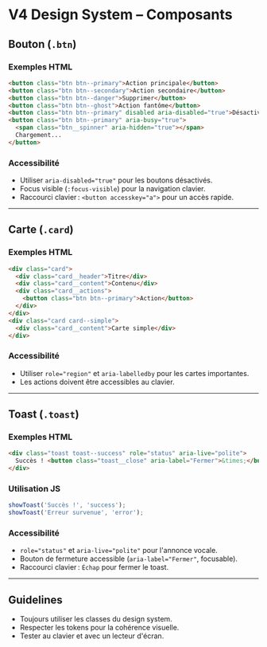 # V4 Design System – Composants

## Bouton (`.btn`)

### Exemples HTML

```html
<button class="btn btn--primary">Action principale</button>
<button class="btn btn--secondary">Action secondaire</button>
<button class="btn btn--danger">Supprimer</button>
<button class="btn btn--ghost">Action fantôme</button>
<button class="btn btn--primary" disabled aria-disabled="true">Désactivé</button>
<button class="btn btn--primary" aria-busy="true">
  <span class="btn__spinner" aria-hidden="true"></span>
  Chargement...
</button>
```

### Accessibilité

- Utiliser `aria-disabled="true"` pour les boutons désactivés.
- Focus visible (`:focus-visible`) pour la navigation clavier.
- Raccourci clavier : `<button accesskey="a">` pour un accès rapide.

---

## Carte (`.card`)

### Exemples HTML

```html
<div class="card">
  <div class="card__header">Titre</div>
  <div class="card__content">Contenu</div>
  <div class="card__actions">
    <button class="btn btn--primary">Action</button>
  </div>
</div>
<div class="card card--simple">
  <div class="card__content">Carte simple</div>
</div>
```

### Accessibilité

- Utiliser `role="region"` et `aria-labelledby` pour les cartes importantes.
- Les actions doivent être accessibles au clavier.

---

## Toast (`.toast`)

### Exemples HTML

```html
<div class="toast toast--success" role="status" aria-live="polite">
  Succès ! <button class="toast__close" aria-label="Fermer">&times;</button>
</div>
```

### Utilisation JS

```js
showToast('Succès !', 'success');
showToast('Erreur survenue', 'error');
```

### Accessibilité

- `role="status"` et `aria-live="polite"` pour l'annonce vocale.
- Bouton de fermeture accessible (`aria-label="Fermer"`, focusable).
- Raccourci clavier : `Échap` pour fermer le toast.

---

## Guidelines

- Toujours utiliser les classes du design system.
- Respecter les tokens pour la cohérence visuelle.
- Tester au clavier et avec un lecteur d'écran.
